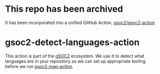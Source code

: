 # This repo has been archived

It has been incorporated into a unified GitHub Action, [gsoc2/gsoc2-action](https://github.com/gsoc2/gsoc2-action)

# gsoc2-detect-languages-action

This action is part of the [gSOC2](https://gsoc2.khulnasoft.com) ecosystem. We use it to detect
what languages are in your repository so we can set up appropriate tooling before
we run [gsoc2-map-action](https://github.com/gsoc2/gsoc2-map-action).
